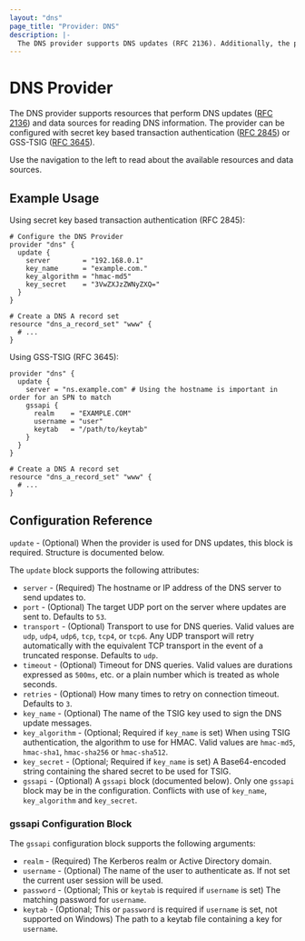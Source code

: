 ```yaml
---
layout: "dns"
page_title: "Provider: DNS"
description: |-
  The DNS provider supports DNS updates (RFC 2136). Additionally, the provider can be configured with secret key based transaction authentication (RFC 2845) or can use GSS-TSIG (RFC 3645).
---
```


# DNS Provider

The DNS provider supports resources that perform DNS updates ([RFC 2136](https://datatracker.ietf.org/doc/html/rfc2136)) and data sources for reading DNS information. The provider can be configured with secret key based transaction authentication ([RFC 2845](https://datatracker.ietf.org/doc/html/rfc2845)) or GSS-TSIG ([RFC 3645](https://datatracker.ietf.org/doc/html/rfc3645)).

Use the navigation to the left to read about the available resources and data sources.

## Example Usage

Using secret key based transaction authentication (RFC 2845):

```hcl
# Configure the DNS Provider
provider "dns" {
  update {
    server        = "192.168.0.1"
    key_name      = "example.com."
    key_algorithm = "hmac-md5"
    key_secret    = "3VwZXJzZWNyZXQ="
  }
}

# Create a DNS A record set
resource "dns_a_record_set" "www" {
  # ...
}
```

Using GSS-TSIG (RFC 3645):

```hcl
provider "dns" {
  update {
    server = "ns.example.com" # Using the hostname is important in order for an SPN to match
    gssapi {
      realm    = "EXAMPLE.COM"
      username = "user"
      keytab   = "/path/to/keytab"
    }
  }
}

# Create a DNS A record set
resource "dns_a_record_set" "www" {
  # ...
}
```

## Configuration Reference

`update` - (Optional) When the provider is used for DNS updates, this block is required. Structure is documented below.

The `update` block supports the following attributes:

* `server` - (Required) The hostname or IP address of the DNS server to send updates to.
* `port` - (Optional) The target UDP port on the server where updates are sent to. Defaults to `53`.
* `transport` - (Optional) Transport to use for DNS queries. Valid values are `udp`, `udp4`, `udp6`, `tcp`, `tcp4`, or `tcp6`. Any UDP transport will retry automatically with the equivalent TCP transport in the event of a truncated response. Defaults to `udp`.
* `timeout` - (Optional) Timeout for DNS queries. Valid values are durations expressed as `500ms`, etc. or a plain number which is treated as whole seconds.
* `retries` - (Optional) How many times to retry on connection timeout. Defaults to `3`.
* `key_name` - (Optional) The name of the TSIG key used to sign the DNS update messages.
* `key_algorithm` - (Optional; Required if `key_name` is set) When using TSIG authentication, the algorithm to use for HMAC. Valid values are `hmac-md5`, `hmac-sha1`, `hmac-sha256` or `hmac-sha512`.
* `key_secret` - (Optional; Required if `key_name` is set)
    A Base64-encoded string containing the shared secret to be used for TSIG.
* `gssapi` - (Optional) A `gssapi` block (documented below). Only one `gssapi` block may be in the configuration. Conflicts with use of `key_name`, `key_algorithm` and `key_secret`.

### gssapi Configuration Block

The `gssapi` configuration block supports the following arguments:

* `realm` - (Required) The Kerberos realm or Active Directory domain.
* `username` - (Optional) The name of the user to authenticate as. If not set the current user session will be used.
* `password` - (Optional; This or `keytab` is required if `username` is set) The matching password for `username`.
* `keytab` - (Optional; This or `password` is required if `username` is set, not supported on Windows) The path to a keytab file containing a key for `username`.
